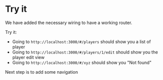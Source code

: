 # Try it

We have added the necessary wiring to have a working router.

Try it:

- Going to `http://localhost:3000/#/players` should show you a list of player
- Going to `http://localhost:3000/#/players/1/edit` should show you the player edit view
- Going to `http://localhost:3000/#/xyz` should show you "Not found"

Next step is to add some navigation 

